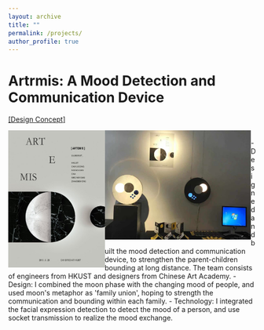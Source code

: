```yaml
---
layout: archive
title: ""
permalink: /projects/
author_profile: true
---
```


Artrmis: A Mood Detection and Communication Device
======
<a href=" https://video.ust.hk/Watch.aspx?Video=148E0CFDBC0670B5">[Design Concept]</a><br>
<div style="width:100%;">
  <a style="width:39%; float:left"><img src = "\images\ielm_poster.jpg"
    alt = "Artrmis poster"
    a="" align="left"/></a> 
  <a style="width:59%; float:left"><img src = "\images\ielm_display.jpg"
    alt = "Artrmis poster"
    a="" align="left"
    /></a>
</div>
<br>
- Designed and built the mood detection and communication device, to strengthen the parent-children bounding at long distance. The team consists of engineers from HKUST and designers from Chinese Art Academy.
- Design: I combined the moon phase with the changing mood of people, and used moon's metaphor as 'family union', hoping to strength the communication and bounding within each family. 
- Technology: I integrated the facial expression detection to detect the mood of a person, and use socket transmission to realize the mood exchange.

<!-- TODO:[course scraper] -->